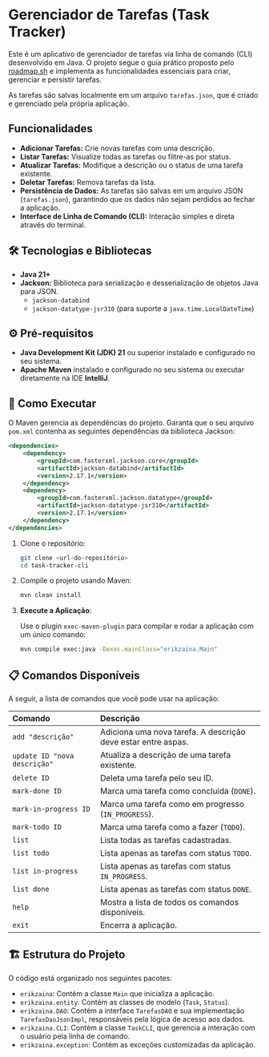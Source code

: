 # Gerenciador de Tarefas (Task Tracker)

Este é um aplicativo de gerenciador de tarefas via linha de comando (CLI) desenvolvido em Java. O projeto segue o guia prático proposto pelo [roadmap.sh](https://roadmap.sh/projects/task-tracker) e implementa as funcionalidades essenciais para criar, gerenciar e persistir tarefas.

As tarefas são salvas localmente em um arquivo `tarefas.json`, que é criado e gerenciado pela própria aplicação.

## Funcionalidades

* **Adicionar Tarefas:** Crie novas tarefas com uma descrição.
* **Listar Tarefas:** Visualize todas as tarefas ou filtre-as por status.
* **Atualizar Tarefas:** Modifique a descrição ou o status de uma tarefa existente.
* **Deletar Tarefas:** Remova tarefas da lista.
* **Persistência de Dados:** As tarefas são salvas em um arquivo JSON (`tarefas.json`), garantindo que os dados não sejam perdidos ao fechar a aplicação.
* **Interface de Linha de Comando (CLI):** Interação simples e direta através do terminal.

## 🛠️ Tecnologias e Bibliotecas

* **Java 21+**
* **Jackson:** Biblioteca para serialização e desserialização de objetos Java para JSON.
    * `jackson-databind`
    * `jackson-datatype-jsr310` (para suporte a `java.time.LocalDateTime`)

## ⚙️ Pré-requisitos

* **Java Development Kit (JDK) 21** ou superior instalado e configurado no seu sistema.
* **Apache Maven** instalado e configurado no seu sistema ou executar diretamente na IDE **IntelliJ**.

## 🚀 Como Executar

O Maven gerencia as dependências do projeto. Garanta que o seu arquivo `pom.xml` contenha as seguintes dependências da biblioteca Jackson:

```xml
<dependencies>
    <dependency>
        <groupId>com.fasterxml.jackson.core</groupId>
        <artifactId>jackson-databind</artifactId>
        <version>2.17.1</version>
    </dependency>
    <dependency>
        <groupId>com.fasterxml.jackson.datatype</groupId>
        <artifactId>jackson-datatype-jsr310</artifactId>
        <version>2.17.1</version>
    </dependency>
</dependencies>
```

1. Clone o repositório:
   ```bash
   git clone <url-do-repositório>
   cd task-tracker-cli
   ```

2. Compile o projeto usando Maven:
   ```bash
   mvn clean install
   ```

3. **Execute a Aplicação**:

   Use o plugin `exec-maven-plugin` para compilar e rodar a aplicação com um único comando:

   ```bash
   mvn compile exec:java -Dexec.mainClass="erikzaina.Main"
   ```
   

## 📋 Comandos Disponíveis

A seguir, a lista de comandos que você pode usar na aplicação:

| Comando                      | Descrição                                                    |
| :--------------------------- | :----------------------------------------------------------- |
| `add "descrição"`            | Adiciona uma nova tarefa. A descrição deve estar entre aspas. |
| `update ID "nova descrição"` | Atualiza a descrição de uma tarefa existente.                |
| `delete ID`                  | Deleta uma tarefa pelo seu ID.                               |
| `mark-done ID`               | Marca uma tarefa como concluída (`DONE`).                    |
| `mark-in-progress ID`        | Marca uma tarefa como em progresso (`IN_PROGRESS`).          |
| `mark-todo ID`               | Marca uma tarefa como a fazer (`TODO`).                      |
| `list`                       | Lista todas as tarefas cadastradas.                          |
| `list todo`                  | Lista apenas as tarefas com status `TODO`.                   |
| `list in-progress`           | Lista apenas as tarefas com status `IN_PROGRESS`.            |
| `list done`                  | Lista apenas as tarefas com status `DONE`.                   |
| `help`                       | Mostra a lista de todos os comandos disponíveis.             |
| `exit`                       | Encerra a aplicação.                                         |

## 🏗️ Estrutura do Projeto

O código está organizado nos seguintes pacotes:

* `erikzaina`: Contém a classe `Main` que inicializa a aplicação.
* `erikzaina.entity`: Contém as classes de modelo (`Task`, `Status`).
* `erikzaina.DAO`: Contém a interface `TarefasDAO` e sua implementação `TarefasDaoJsonImpl`, responsáveis pela lógica de acesso aos dados.
* `erikzaina.CLI`: Contém a classe `TaskCLI`, que gerencia a interação com o usuário pela linha de comando.
* `erikzaina.exception`: Contém as exceções customizadas da aplicação.
